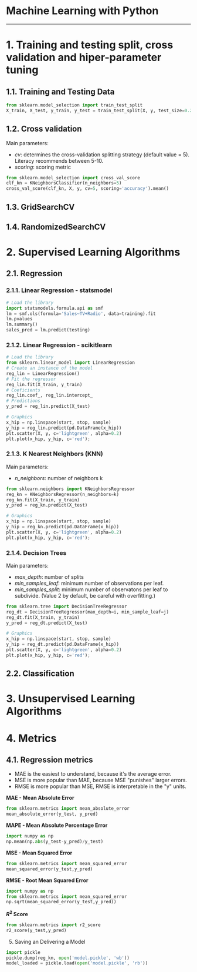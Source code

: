 # Machine Learning with Python
___

# 1. Training and testing split, cross validation and hiper-parameter tuning

## 1.1. Training and Testing Data

```Python
from sklearn.model_selection import train_test_split
X_train, X_test, y_train, y_test = train_test_split(X, y, test_size=0.20, random_state=0)
```

## 1.2. Cross validation

Main parameters:

- *cv*: determines the cross-validation splitting strategy (default value = 5). Literacy recommends between 5-10.
- *scoring*: scoring metric

```Python
from sklearn.model_selection import cross_val_score
clf_kn = KNeighborsClassifier(n_neighbors=5)
cross_val_score(clf_kn, X, y, cv=5, scoring='accuracy').mean()
```

## 1.3. GridSearchCV

## 1.4. RandomizedSearchCV

# 2. Supervised Learning Algorithms

## 2.1. Regression

### 2.1.1. Linear Regression - statsmodel

```Python
# Load the library
import statsmodels.formula.api as smf
lm = smf.ols(formula='Sales~TV+Radio', data=training).fit
lm.pvalues
lm.summary()
sales_pred = lm.predict(testing)
```

### 2.1.2. Linear Regression - scikitlearn

```Python
# Load the library
from sklearn.linear_model import LinearRegression
# Create an instance of the model
reg_lin = LinearRegression()
# Fit the regressor
reg_lin.fit(X_train, y_train)
# Coeficients
reg_lin.coef_, reg_lin.intercept_
# Predictions
y_pred = reg_lin.predict(X_test)

# Graphics
x_hip = np.linspace(start, stop, sample)
y_hip = reg_lin.predict(pd.DataFrame(x_hip))
plt.scatter(X, y, c='lightgreen', alpha=0.2)
plt.plot(x_hip, y_hip, c='red');
```

### 2.1.3. K Nearest Neighbors (KNN)

Main parameters:

- *n_neighbors*: number of neighbors k

```Python
from sklearn.neighbors import KNeighborsRegressor
reg_kn = KNeighborsRegressor(n_neighbors=k)
reg_kn.fit(X_train, y_train)
y_pred = reg_kn.predict(X_test)

# Graphics
x_hip = np.linspace(start, stop, sample)
y_hip = reg_kn.predict(pd.DataFrame(x_hip))
plt.scatter(X, y, c='lightgreen', alpha=0.2)
plt.plot(x_hip, y_hip, c='red');
```

### 2.1.4. Decision Trees

Main parameters:

- *max_depth*: number of splits
- *min_samples_leaf*: minimum number of observations per leaf. 
- *min_samples_split*: minimum number of observatons per leaf to subdivide. (Value 2 by default, be careful with overfitting.)

```Python
from sklearn.tree import DecisionTreeRegressor
reg_dt = DecisionTreeRegressor(max_depth=i, min_sample_leaf=j)
reg_dt.fit(X_train, y_train)
y_pred = reg_dt.predict(X_test)

# Graphics
x_hip = np.linspace(start, stop, sample)
y_hip = reg_dt.predict(pd.DataFrame(x_hip))
plt.scatter(X, y, c='lightgreen', alpha=0.2)
plt.plot(x_hip, y_hip, c='red');
```

## 2.2. Classification

# 3. Unsupervised Learning Algorithms

# 4. Metrics

## 4.1. Regression metrics

- MAE is the easiest to understand, because it's the average error.
- MSE is more popular than MAE, because MSE "punishes" larger errors.
- RMSE is more popular than MSE, RMSE is interpretable in the "y" units.

**MAE - Mean Absolute Error**

```Python
from sklearn.metrics import mean_absolute_error
mean_absolute_error(y_test, y_pred)
```

**MAPE - Mean Absolute Percentage Error**

```Python
import numpy as np
np.mean(np.abs(y_test-y_pred)/y_test)
```

**MSE - Mean Squared Error**

```Python
from sklearn.metrics import mean_squared_error
mean_squared_error(y_test,y_pred)
```

**RMSE - Root Mean Squared Error**

```Python
import numpy as np
from sklearn.metrics import mean_squared_error
np.sqrt(mean_squared_error(y_test,y_pred))
```

**$R^2$ Score**

```Python
from sklearn.metrics import r2_score
r2_score(y_test,y_pred)
```

5. Saving an Delivering a Model

```Python
import pickle
pickle.dump(reg_kn, open('model.pickle', 'wb'))
model_loaded = pickle.load(open('model.pickle', 'rb'))
```